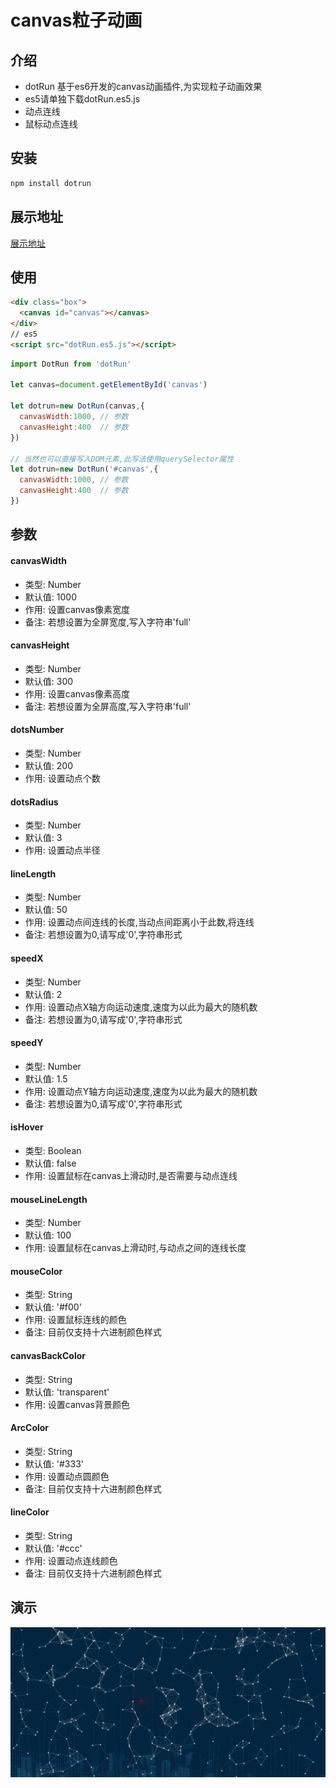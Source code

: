 # canvas粒子动画

## 介绍
 * dotRun 基于es6开发的canvas动画插件,为实现粒子动画效果
 * es5请单独下载dotRun.es5.js
 * 动点连线
 * 鼠标动点连线

## 安装

```cmd
npm install dotrun
```

## 展示地址
[展示地址](https://fivexu.github.io/ui/#/dotRun)

## 使用

```html
<div class="box">
  <canvas id="canvas"></canvas>
</div>
// es5
<script src="dotRun.es5.js"></script>
```


```javascript
import DotRun from 'dotRun'

let canvas=document.getElementById('canvas')

let dotrun=new DotRun(canvas,{
  canvasWidth:1000, // 参数
  canvasHeight:400  // 参数
})

// 当然也可以直接写入DOM元素,此写法使用querySelector属性
let dotrun=new DotRun('#canvas',{
  canvasWidth:1000, // 参数
  canvasHeight:400  // 参数
})
```

## 参数

#### canvasWidth
* 类型: Number
* 默认值: 1000
* 作用: 设置canvas像素宽度
* 备注: 若想设置为全屏宽度,写入字符串'full'

#### canvasHeight
* 类型: Number
* 默认值: 300
* 作用: 设置canvas像素高度
* 备注: 若想设置为全屏高度,写入字符串'full'

#### dotsNumber
* 类型: Number
* 默认值: 200
* 作用: 设置动点个数

#### dotsRadius
* 类型: Number
* 默认值: 3
* 作用: 设置动点半径

#### lineLength
* 类型: Number
* 默认值: 50
* 作用: 设置动点间连线的长度,当动点间距离小于此数,将连线
* 备注: 若想设置为0,请写成'0',字符串形式

#### speedX
* 类型: Number
* 默认值: 2
* 作用: 设置动点X轴方向运动速度,速度为以此为最大的随机数
* 备注: 若想设置为0,请写成'0',字符串形式

#### speedY
* 类型: Number
* 默认值: 1.5
* 作用: 设置动点Y轴方向运动速度,速度为以此为最大的随机数
* 备注: 若想设置为0,请写成'0',字符串形式

#### isHover
* 类型: Boolean
* 默认值: false
* 作用: 设置鼠标在canvas上滑动时,是否需要与动点连线

#### mouseLineLength
* 类型: Number
* 默认值: 100
* 作用: 设置鼠标在canvas上滑动时,与动点之间的连线长度

#### mouseColor
* 类型: String
* 默认值: '#f00'
* 作用: 设置鼠标连线的颜色
* 备注: 目前仅支持十六进制颜色样式

#### canvasBackColor
* 类型: String
* 默认值: 'transparent'
* 作用: 设置canvas背景颜色

#### ArcColor
* 类型: String
* 默认值: '#333'
* 作用: 设置动点圆颜色
* 备注: 目前仅支持十六进制颜色样式

#### lineColor
* 类型: String
* 默认值: '#ccc'
* 作用: 设置动点连线颜色
* 备注: 目前仅支持十六进制颜色样式

## 演示
![](https://github.com/fivexu/dotrun/blob/master/dotrun.jpg)